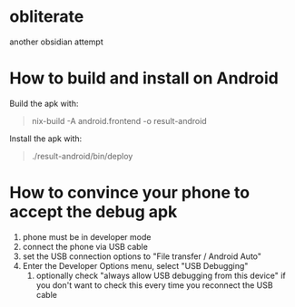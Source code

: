 # obliterate
another obsidian attempt

# How to build and install on Android

Build the apk with:

> nix-build -A android.frontend -o result-android

Install the apk with:

> ./result-android/bin/deploy

# How to convince your phone to accept the debug apk

1. phone must be in developer mode
2. connect the phone via USB cable
3. set the USB connection options to "File transfer / Android Auto"
4. Enter the Developer Options menu, select "USB Debugging"
   1. optionally check "always allow USB debugging from this device" if you don't want to check this every time you reconnect the USB cable
